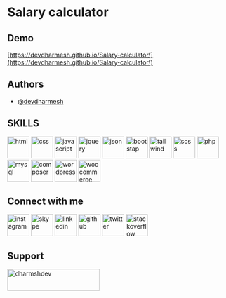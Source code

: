 # Salary calculator

## Demo
[https://devdharmesh.github.io/Salary-calculator/](https://devdharmesh.github.io/Salary-calculator/)


## Authors

- [@devdharmesh](https://github.com/devdharmesh)

<h2 align="">SKILLS</h2>
<p align=""><a href="https://www.w3.org/html/" target="_blank" rel="noreferrer"><img src="https://cdn.worldvectorlogo.com/logos/html-1.svg" alt="html" width="50" height="50" /></a>
<a href="https://www.w3.org/Style/CSS/" target="_blank" rel="noreferrer"><img src="https://cdn.worldvectorlogo.com/logos/css-3.svg" alt="css" width="50" height="50" /></a>
<a href="https://www.w3.org/standards/webdesign/script" target="_blank" rel="noreferrer"><img src="https://cdn.worldvectorlogo.com/logos/javascript-1.svg" alt="javascript" width="50" height="50" /></a>
<a href="https://jquery.com/" target="_blank" rel="noreferrer"><img src="https://cdn.worldvectorlogo.com/logos/jquery-4.svg" alt="jquery" width="50" height="50" /></a>
<a href="https://www.json.org/" target="_blank" rel="noreferrer"><img src="https://cdn.worldvectorlogo.com/logos/json.svg" alt="json" width="50" height="50" /></a>
<a href="https://getbootstrap.com/" target="_blank" rel="noreferrer"><img src="https://cdn.worldvectorlogo.com/logos/bootstrap-5-1.svg" alt="bootstap" width="50" height="50" /></a>
<a href="https://tailwindcss.com/" target="_blank" rel="noreferrer"><img src="https://cdn.worldvectorlogo.com/logos/tailwind-css-2.svg" alt="tailwind" width="50" height="50" /></a>
<a href="https://sass-lang.com/" target="_blank" rel="noreferrer"><img src="https://cdn.worldvectorlogo.com/logos/sass-1.svg" alt="scss" width="50" height="50" /></a>
<a href="https://www.php.net/" target="_blank" rel="noreferrer"><img src="https://cdn.worldvectorlogo.com/logos/php-1.svg" alt="php" width="50" height="50" /></a>
<a href="https://www.mysql.com/" target="_blank" rel="noreferrer"><img src="https://cdn.worldvectorlogo.com/logos/mysql-3.svg" alt="mysql" width="50" height="50" /></a>
<a href="https://getcomposer.org/" target="_blank" rel="noreferrer"><img src="https://cdn.worldvectorlogo.com/logos/composer.svg" alt="composer" width="50" height="50" /></a>
<a href="https://wordpress.com/" target="_blank" rel="noreferrer"><img src="https://cdn.worldvectorlogo.com/logos/wordpress-blue.svg" alt="wordpress" width="50" height="50" /></a>
<a href="https://woocommerce.com/" target="_blank" rel="noreferrer"><img src="https://cdn.worldvectorlogo.com/logos/woocommerce.svg" alt="woocommerce" width="50" height="50" /></a></p>

<h2 align="">Connect with me</h2>
<p align=""><a href="https://www.instagram.com/dharmeshlakum0000/" target="_blank" rel="noreferrer"><img src="https://cdn.worldvectorlogo.com/logos/instagram-2016-6.svg" alt="instagram" width="50" height="50" /></a>
<a href="https://join.skype.com/invite/vQ0xUvAqp0Zj" target="_blank" rel="noreferrer"><img src="https://cdn.worldvectorlogo.com/logos/skype-3.svg" alt="skype" width="50" height="50" /></a>
<a href="https://www.linkedin.com/in/dharmesh-dev" target="_blank" rel="noreferrer"><img src="https://cdn.worldvectorlogo.com/logos/linkedin-icon-2.svg" alt="linkedin" width="50" height="50" /></a>
<a href="https://github.com/devdharmesh" target="_blank" rel="noreferrer"><img src="https://cdn.worldvectorlogo.com/logos/github-icon-1.svg" alt="github" width="50" height="50" /></a>
<a href="https://twitter.com/dharmes95052992" target="_blank" rel="noreferrer"><img src="https://cdn.worldvectorlogo.com/logos/twitter-6.svg" alt="twitter" width="50" height="50" /></a>
<a href="https://stackoverflow.com/users/11518865/dharmesh" target="_blank" rel="noreferrer"><img src="https://cdn.worldvectorlogo.com/logos/stack-overflow.svg" width="50" height="50" alt="stackoverflow" /></a></p>

<h2 align="">Support</h2>
<p align=""><a href="https://www.buymeacoffee.com/dharmshdev" target="_blank"><img src="https://cdn.buymeacoffee.com/buttons/v2/default-yellow.png" height="50" width="210" alt="dharmshdev" /></a></p>